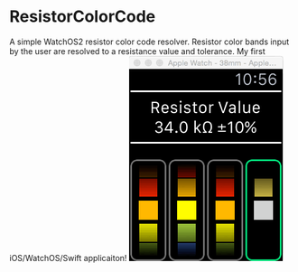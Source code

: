 # ResistorColorCode
A simple WatchOS2 resistor color code resolver. Resistor color bands input by the user are resolved to a resistance value and tolerance. My first iOS/WatchOS/Swift applicaiton! 
![](images/demo.gif)
